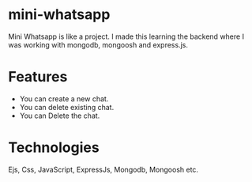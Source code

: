 # **mini-whatsapp**
Mini Whatsapp is like a project. I made this learning the backend where I was working with mongodb, mongoosh and express.js.

# Features
- You can create a new chat.
- You can delete existing chat.
- You can Delete the chat.

# Technologies
Ejs, Css, JavaScript, ExpressJs, Mongodb, Mongoosh etc.



